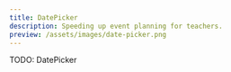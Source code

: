 ```yaml
---
title: DatePicker
description: Speeding up event planning for teachers.
preview: /assets/images/date-picker.png
---
```


TODO: DatePicker
